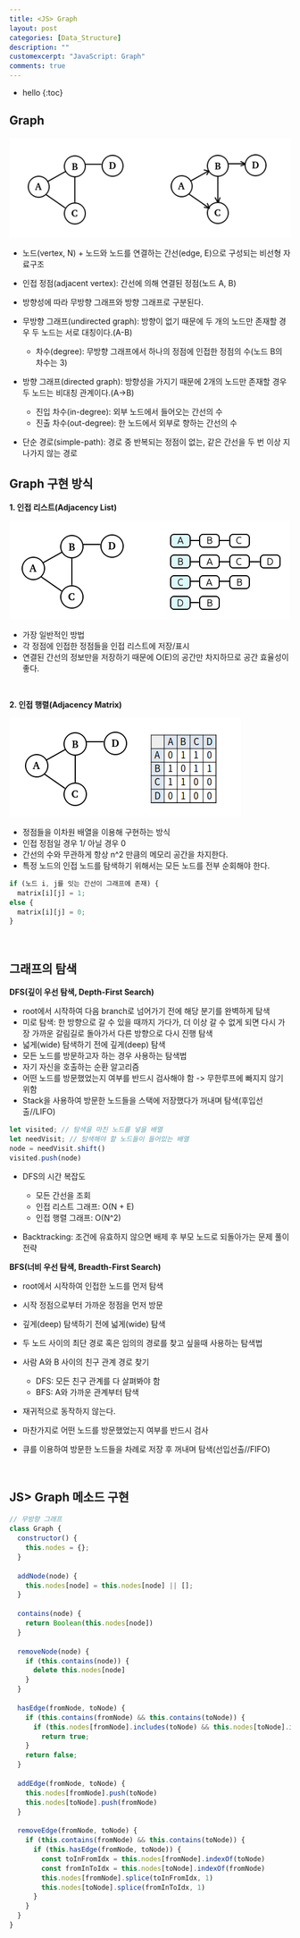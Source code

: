 ```yaml
---
title: <JS> Graph
layout: post
categories: [Data_Structure]
description: ""
customexcerpt: "JavaScript: Graph"
comments: true
---
```


* hello
{:toc}


## Graph ##

  ![graph](/assets/img/graph1.png)

 - 노드(vertex, N) + 노드와 노드를 연결하는 간선(edge, E)으로 구성되는 비선형 자료구조
 - 인접 정점(adjacent vertex): 간선에 의해 연결된 정점(노드 A, B)
 - 방향성에 따라 무방향 그래프와 방향 그래프로 구분된다.
 - 무방향 그래프(undirected graph): 방향이 없기 때문에 두 개의 노드만 존재할 경우 두 노드는 서로 대칭이다.(A-B)
    - 차수(degree): 무방향 그래프에서 하나의 정점에 인접한 정점의 수(노드 B의 차수는 3)
  
 - 방향 그래프(directed graph): 방향성을 가지기 때문에 2개의 노드만 존재할 경우 두 노드는 비대칭 관계이다.(A->B)
    - 진입 차수(in-degree): 외부 노드에서 들어오는 간선의 수
    - 진출 차수(out-degree): 한 노드에서 외부로 향하는 간선의 수
    
 - 단순 경로(simple-path): 경로 중 반복되는 정점이 없는, 같은 간선을 두 번 이상 지나가지 않는 경로
 
## Graph 구현 방식 ##
 **1. 인접 리스트(Adjacency List)**

![graph](/assets/img/graph3.png)

  - 가장 일반적인 방법
  - 각 정점에 인접한 정점들을 인접 리스트에 저장/표시
  - 연결된 간선의 정보만을 저장하기 때문에 O(E)의 공간만 차지하므로 공간 효율성이 좋다.
 
 <br>
 
 **2. 인접 행렬(Adjacency Matrix)** 
 
![graph](/assets/img/graph2.png)
 
  - 정점들을 이차원 배열을 이용해 구현하는 방식
  - 인접 정점일 경우 1/ 아닐 경우 0
  - 간선의 수와 무관하게 항상 n^2 만큼의 메모리 공간을 차지한다.
  - 특정 노드의 인접 노드를 탐색하기 위해서는 모든 노드를 전부 순회해야 한다. 
  
  ```js
  if (노드 i, j를 잇는 간선이 그래프에 존재) {
    matrix[i][j] = 1;
  else {
    matrix[i][j] = 0;
  }
  ```

<br>

## 그래프의 탐색 ##

 **DFS(깊이 우선 탐색, Depth-First Search)**
  - root에서 시작하여 다음 branch로 넘어가기 전에 해당 분기를 완벽하게 탐색
  - 미로 탐색: 한 방향으로 갈 수 있을 때까지 가다가, 더 이상 갈 수 없게 되면 다시 가장 가까운 갈림길로 돌아가서 다른 방향으로 다시 진행 탐색
  - 넓게(wide) 탐색하기 전에 깊게(deep) 탐색
  - 모든 노드를 방문하고자 하는 경우 사용하는 탐색법
  - 자기 자신을 호출하는 순환 알고리즘
  - 어떤 노드를 방문했었는지 여부를 반드시 검사해야 함 -> 무한루프에 빠지지 않기 위함
  - Stack을 사용하여 방문한 노드들을 스택에 저장했다가 꺼내며 탐색(후입선출//LIFO)
  
  ```js
  let visited; // 탐색을 마친 노드를 넣을 배열
  let needVisit; // 탐색해야 할 노드들이 들어있는 배열
  node = needVisit.shift()
  visited.push(node)
  ```
  
  - DFS의 시간 복잡도
    - 모든 간선을 조회
    - 인접 리스트 그래프: O(N + E)
    - 인접 행렬 그래프: O(N^2)

  - Backtracking: 조건에 유효하지 않으면 배제 후 부모 노드로 되돌아가는 문제 풀이 전략

  **BFS(너비 우선 탐색, Breadth-First Search)**
  - root에서 시작하여 인접한 노드를 먼저 탐색
  - 시작 정점으로부터 가까운 정점을 먼저 방문
  - 깊게(deep) 탐색하기 전에 넓게(wide) 탐색
  - 두 노드 사이의 최단 경로 혹은 임의의 경로를 찾고 싶을때 사용하는 탐색법
  - 사람 A와 B 사이의 친구 관계 경로 찾기
    - DFS: 모든 친구 관계를 다 살펴봐야 함
    - BFS: A와 가까운 관계부터 탐색
  
  - 재귀적으로 동작하지 않는다.
  - 마찬가지로 어떤 노드를 방문했었는지 여부를 반드시 검사
  - 큐를 이용하여 방문한 노드들을 차례로 저장 후 꺼내며 탐색(선입선출//FIFO)

<br>

## JS> Graph 메소드 구현 ##

```js
// 무방향 그래프
class Graph {
  constructor() {
    this.nodes = {};
  }

  addNode(node) {
    this.nodes[node] = this.nodes[node] || [];
  }

  contains(node) {
    return Boolean(this.nodes[node])
  }

  removeNode(node) {
    if (this.contains(node)) {
      delete this.nodes[node]
    }
  }

  hasEdge(fromNode, toNode) {
    if (this.contains(fromNode) && this.contains(toNode)) {
      if (this.nodes[fromNode].includes(toNode) && this.nodes[toNode].includes(fromNode))
        return true;
    }
    return false;
  }

  addEdge(fromNode, toNode) {
    this.nodes[fromNode].push(toNode)
    this.nodes[toNode].push(fromNode)
  }

  removeEdge(fromNode, toNode) {
    if (this.contains(fromNode) && this.contains(toNode)) {
      if (this.hasEdge(fromNode, toNode)) {
        const toInFromIdx = this.nodes[fromNode].indexOf(toNode)
        const fromInToIdx = this.nodes[toNode].indexOf(fromNode)
        this.nodes[fromNode].splice(toInFromIdx, 1)
        this.nodes[toNode].splice(fromInToIdx, 1)
      }
    }
  }
}
```
